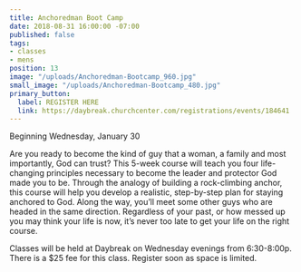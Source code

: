 ```yaml
---
title: Anchoredman Boot Camp
date: 2018-08-31 16:00:00 -07:00
published: false
tags:
- classes
- mens
position: 13
image: "/uploads/Anchoredman-Bootcamp_960.jpg"
small_image: "/uploads/Anchoredman-Bootcamp_480.jpg"
primary_button:
  label: REGISTER HERE
  link: https://daybreak.churchcenter.com/registrations/events/184641
---
```


Beginning Wednesday, January 30

Are you ready to become the kind of guy that a woman, a family and most importantly, God can trust? This 5-week course will teach you four life-changing principles necessary to become the leader and protector God made you to be. Through the analogy of building a rock-climbing anchor, this course will help you develop a realistic, step-by-step plan for staying anchored to God. Along the way, you’ll meet some other guys who are headed in the same direction. Regardless of your past, or how messed up you may think your life is now, it’s never too late to get your life on the right course.

Classes will be held at Daybreak on Wednesday evenings from 6:30-8:00p. There is a $25 fee for this class. Register soon as space is limited.

